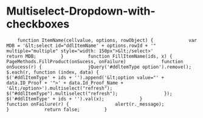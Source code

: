 # Multiselect-Dropdown-with-checkboxes
        function ItemName(cellvalue, options, rowObject) {             var MDB = '&lt;select id="ddlItemName' + options.rowId + '" multiple="multiple" style="width: 150px">&lt;/select>'                         return MDB;         }         function FillItemName(ids, x) {                         PageMethods.FillProduct(onSucess, onFailure)             function onSucess(r) {                 jQuery('#ddltemType option').remove();                 $.each(r, function (index, data) {                                         $('#ddlItemType' + ids + '').append('&lt;option value="' + data.ID_Proof + '">' + data.Id_Proof_Name + '&lt;/option>').multiselect("refresh");                     $("#ddlItemType").multiselect("refresh");                 });                 $('#ddlItemType' + ids + '').val(x);             }             function onFailure(r) {                 alert(r._message);             }             return false;         }
